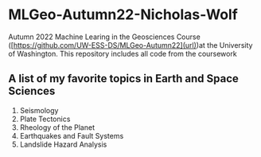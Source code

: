 # MLGeo-Autumn22-Nicholas-Wolf

Autumn 2022 Machine Learing in the Geosciences Course ([https://github.com/UW-ESS-DS/MLGeo-Autumn22](url))at the University of Washington. This repository includes all code from the coursework

## A list of my favorite topics in Earth and Space Sciences

1. Seismology
2. Plate Tectonics
3. Rheology of the Planet
4. Earthquakes and Fault Systems
5. Landslide Hazard Analysis


